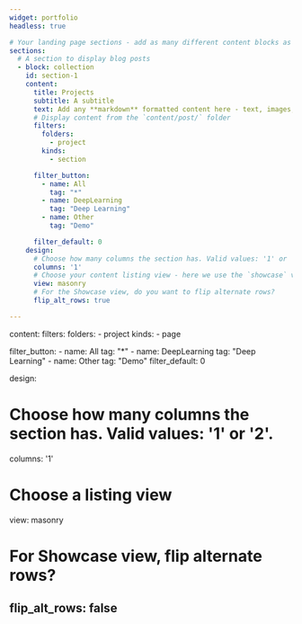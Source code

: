 ```yaml
---
widget: portfolio
headless: true

# Your landing page sections - add as many different content blocks as you like
sections:
  # A section to display blog posts
  - block: collection
    id: section-1
    content:
      title: Projects
      subtitle: A subtitle
      text: Add any **markdown** formatted content here - text, images, videos, galleries - and even HTML code!
      # Display content from the `content/post/` folder
      filters:
        folders:
          - project
        kinds:
          - section

      filter_button:
        - name: All
          tag: "*"
        - name: DeepLearning
          tag: "Deep Learning"
        - name: Other
          tag: "Demo"

      filter_default: 0
    design:
      # Choose how many columns the section has. Valid values: '1' or '2'.
      columns: '1'
      # Choose your content listing view - here we use the `showcase` view
      view: masonry
      # For the Showcase view, do you want to flip alternate rows?
      flip_alt_rows: true

---
```

content:
  filters:
    folders:
      - project
    kinds:
      - page

  filter_button:
    - name: All
      tag: "*"
    - name: DeepLearning
      tag: "Deep Learning"
    - name: Other
      tag: "Demo"
  filter_default: 0

design:
  # Choose how many columns the section has. Valid values: '1' or '2'.
  columns: '1'
  # Choose a listing view
  view: masonry
  # For Showcase view, flip alternate rows?
  flip_alt_rows: false
---